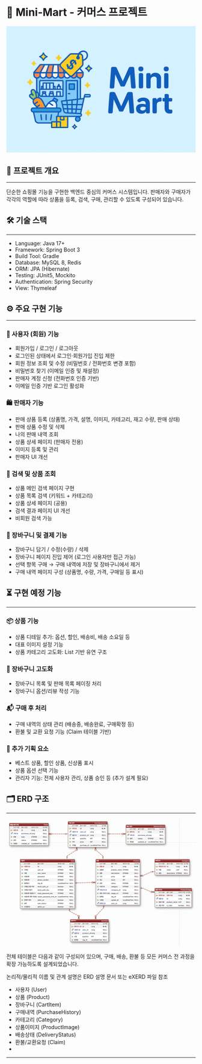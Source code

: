 # 🛒 Mini-Mart - 커머스 프로젝트
![ERD](./mini-mart-image.png)

## 📌 프로젝트 개요

---

단순한 쇼핑몰 기능을 구현한 백엔드 중심의 커머스 시스템입니다. 
판매자와 구매자가 각각의 역할에 따라 상품을 등록, 검색, 구매, 관리할 수 있도록 구성되어 있습니다.


## 🛠 기술 스택

---

- Language: Java 17+
- Framework: Spring Boot 3
- Build Tool: Gradle
- Database: MySQL 8, Redis
- ORM: JPA (Hibernate)
- Testing: JUnit5, Mockito
- Authentication: Spring Security
- View: Thymeleaf

## ⚙️ 주요 구현 기능

---

### 👤 사용자 (회원) 기능

- 회원가입 / 로그인 / 로그아웃
- 로그인된 상태에서 로그인·회원가입 진입 제한
- 회원 정보 조회 및 수정 (비밀번호 / 전화번호 변경 포함)
- 비밀번호 찾기 (이메일 인증 및 재설정)
- 판매자 계정 신청 (전화번호 인증 기반)
- 이메일 인증 기반 로그인 활성화

### 🛍️ 판매자 기능

- 판매 상품 등록 (상품명, 가격, 설명, 이미지, 카테고리, 재고 수량, 판매 상태)
- 판매 상품 수정 및 삭제
- 나의 판매 내역 조회
- 상품 상세 페이지 (판매자 전용)
- 이미지 등록 및 관리
- 판매자 UI 개선

### 🔎 검색 및 상품 조회

- 상품 메인 검색 페이지 구현
- 상품 목록 검색 (키워드 + 카테고리)
- 상품 상세 페이지 (공용)
- 검색 결과 페이지 UI 개선
- 비회원 검색 가능

### 🧺 장바구니 및 결제 기능

- 장바구니 담기 / 수정(수량) / 삭제
- 장바구니 페이지 진입 제어 (로그인 사용자만 접근 가능)
- 선택 항목 구매 → 구매 내역에 저장 및 장바구니에서 제거
- 구매 내역 페이지 구성 (상품명, 수량, 가격, 구매일 등 표시)

## ⏳ 구현 예정 기능

---

### 📦 상품 기능

- 상품 디테일 추가: 옵션, 할인, 배송비, 배송 소요일 등
- 대표 이미지 설정 기능
- 상품 카테고리 고도화: List 기반 유연 구조

### 📑 장바구니 고도화

- 장바구니 목록 및 판매 목록 페이징 처리
- 장바구니 옵션/리뷰 작성 기능

### 📬 구매 후 처리

- 구매 내역의 상태 관리 (배송중, 배송완료, 구매확정 등)
- 환불 및 교환 요청 기능 (Claim 테이블 기반)

### 🎯 추가 기획 요소

- 베스트 상품, 할인 상품, 신상품 표시
- 상품 옵션 선택 기능
- 관리자 기능: 전체 사용자 관리, 상품 승인 등 (추가 설계 필요)


## 🗂 ERD 구조

---

![ERD](./eXERD.png)  

전체 테이블은 다음과 같이 구성되어 있으며, 구매, 배송, 환불 등 모든 커머스 전 과정을 확장 가능하도록 설계되었습니다.

논리적/물리적 이름 및 관계 설명은 ERD 설명 문서 또는 eXERD 파일 참조
- 사용자 (User)
- 상품 (Product)
- 장바구니 (CartItem)
- 구매내역 (PurchaseHistory)
- 카테고리 (Category)
- 상품이미지 (ProductImage)
- 배송상태 (DeliveryStatus)
- 환불/교환요청 (Claim)
- 
---